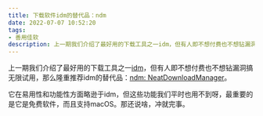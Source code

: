 ```yaml
---
title: 下载软件idm的替代品：ndm
date: 2022-07-07 10:52:20
tags:
- 善用佳软
description: 上一期我们介绍了最好用的下载工具之一idm，但有人即不想付费也不想钻漏洞搞无限试用，那么……
---
```

上一期我们介绍了最好用的下载工具之一[idm](https://www.internetdownloadmanager.com/)，但有人即不想付费也不想钻漏洞搞无限试用，那么隆重推荐idm的替代品：[ndm: NeatDownloadManager](https://www.neatdownloadmanager.com/)。

它在易用性和功能性方面略逊于idm，但这些功能我们平时也用不到呀，最重要的是它是免费软件，而且支持macOS。那还说啥，冲就完事。
